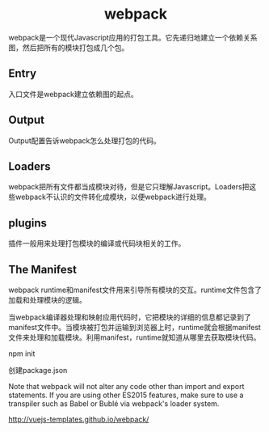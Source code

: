 <h1 align="center">webpack</h1>

webpack是一个现代Javascript应用的打包工具。它先递归地建立一个依赖关系图，然后把所有的模块打包成几个包。

Entry
-

入口文件是webpack建立依赖图的起点。

Output
-

Output配置告诉webpack怎么处理打包的代码。

Loaders
-

webpack把所有文件都当成模块对待，但是它只理解Javascript。Loaders把这些webpack不认识的文件转化成模块，以便webpack进行处理。

plugins
-

插件一般用来处理打包模块的编译或代码块相关的工作。

The Manifest
-

webpack runtime和manifest文件用来引导所有模块的交互。runtime文件包含了加载和处理模块的逻辑。

当webpack编译器处理和映射应用代码时，它把模块的详细的信息都记录到了manifest文件中。当模块被打包并运输到浏览器上时，runtime就会根据manifest文件来处理和加载模块。利用manifest，runtime就知道从哪里去获取模块代码。


npm init

创建package.json

Note that webpack will not alter any code other than import and export statements. If you are using other ES2015 features, make sure to use a transpiler such as Babel or Bublé via webpack's loader system.


http://vuejs-templates.github.io/webpack/
